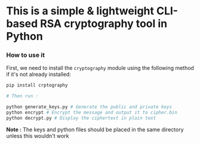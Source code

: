 # This is a simple & lightweight CLI-based RSA cryptography tool in Python
### **How to use it**

First, we need to install the `cryptography` module using the following method if it's not already installed:

```bash
pip install crptography

# Then run :

python generate_keys.py # Generate the public and private keys
python encrypt # Encrypt the message and output it to cipher.bin
python decrypt.py # Display the ciphertext in plain text
```

**Note :** The keys and python files should be placed in the same directory unless this wouldn't work 
